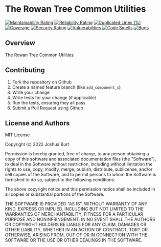 # The Rowan Tree Common Utilities

[![Maintainability Rating](https://sonarcloud.io/api/project_badges/measure?project=shapeandshare_rowantree.common.sdk&metric=sqale_rating)](https://sonarcloud.io/summary/new_code?id=shapeandshare_rowantree.common.sdk)
[![Reliability Rating](https://sonarcloud.io/api/project_badges/measure?project=shapeandshare_rowantree.common.sdk&metric=reliability_rating)](https://sonarcloud.io/summary/new_code?id=shapeandshare_rowantree.common.sdk)
[![Duplicated Lines (%)](https://sonarcloud.io/api/project_badges/measure?project=shapeandshare_rowantree.common.sdk&metric=duplicated_lines_density)](https://sonarcloud.io/summary/new_code?id=shapeandshare_rowantree.common.sdk)
[![Coverage](https://sonarcloud.io/api/project_badges/measure?project=shapeandshare_rowantree.common.sdk&metric=coverage)](https://sonarcloud.io/summary/new_code?id=shapeandshare_rowantree.common.sdk)
[![Security Rating](https://sonarcloud.io/api/project_badges/measure?project=shapeandshare_rowantree.common.sdk&metric=security_rating)](https://sonarcloud.io/summary/new_code?id=shapeandshare_rowantree.common.sdk)
[![Vulnerabilities](https://sonarcloud.io/api/project_badges/measure?project=shapeandshare_rowantree.common.sdk&metric=vulnerabilities)](https://sonarcloud.io/summary/new_code?id=shapeandshare_rowantree.common.sdk)
[![Code Smells](https://sonarcloud.io/api/project_badges/measure?project=shapeandshare_rowantree.common.sdk&metric=code_smells)](https://sonarcloud.io/summary/new_code?id=shapeandshare_rowantree.common.sdk)
[![Bugs](https://sonarcloud.io/api/project_badges/measure?project=shapeandshare_rowantree.common.sdk&metric=bugs)](https://sonarcloud.io/summary/new_code?id=shapeandshare_rowantree.common.sdk)


Overview
--------
The Rowan Tree Common Utilities

Contributing
------------
1. Fork the repository on Github
2. Create a named feature branch (like `add_component_x`)
3. Write your change
4. Write tests for your change (if applicable)
5. Run the tests, ensuring they all pass
6. Submit a Pull Request using Github

License and Authors
-------------------
MIT License

Copyright (c) 2022 Joshua Burt

Permission is hereby granted, free of charge, to any person obtaining a copy
of this software and associated documentation files (the "Software"), to deal
in the Software without restriction, including without limitation the rights
to use, copy, modify, merge, publish, distribute, sublicense, and/or sell
copies of the Software, and to permit persons to whom the Software is
furnished to do so, subject to the following conditions:

The above copyright notice and this permission notice shall be included in all
copies or substantial portions of the Software.

THE SOFTWARE IS PROVIDED "AS IS", WITHOUT WARRANTY OF ANY KIND, EXPRESS OR
IMPLIED, INCLUDING BUT NOT LIMITED TO THE WARRANTIES OF MERCHANTABILITY,
FITNESS FOR A PARTICULAR PURPOSE AND NONINFRINGEMENT. IN NO EVENT SHALL THE
AUTHORS OR COPYRIGHT HOLDERS BE LIABLE FOR ANY CLAIM, DAMAGES OR OTHER
LIABILITY, WHETHER IN AN ACTION OF CONTRACT, TORT OR OTHERWISE, ARISING FROM,
OUT OF OR IN CONNECTION WITH THE SOFTWARE OR THE USE OR OTHER DEALINGS IN THE
SOFTWARE.

